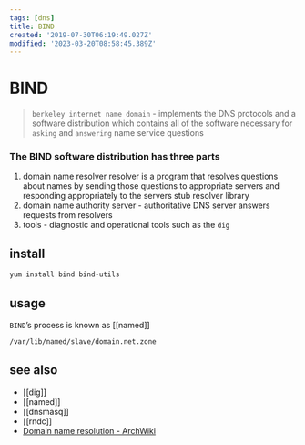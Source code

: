 ```yaml
---
tags: [dns]
title: BIND
created: '2019-07-30T06:19:49.027Z'
modified: '2023-03-20T08:58:45.389Z'
---
```


# BIND

> `berkeley internet name domain` - implements the DNS protocols and a software distribution which contains all of the software necessary for `asking` and `answering` name service questions

### The BIND software distribution has three parts

1. domain name resolver
 resolver is a program that resolves questions about names by sending those questions to appropriate servers and responding appropriately to the servers
 stub resolver library
2. domain name authority server - authoritative DNS server answers requests from resolvers
3. tools - diagnostic and operational tools such as the `dig`

## install

```sh
yum install bind bind-utils
```

## usage

`BIND`’s process is known as [[named]]

```sh
/var/lib/named/slave/domain.net.zone
```

## see also

- [[dig]]
- [[named]]
- [[dnsmasq]]
- [[rndc]]
- [Domain name resolution - ArchWiki](https://wiki.archlinux.org/index.php/resolv.conf)
